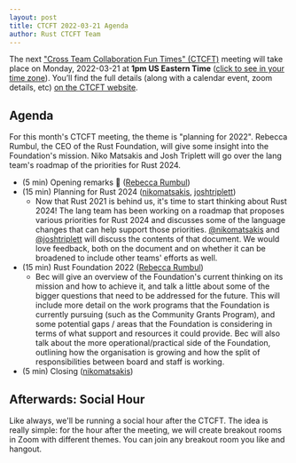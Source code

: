 ```yaml
---
layout: post
title: CTCFT 2022-03-21 Agenda
author: Rust CTCFT Team
---
```


The next ["Cross Team Collaboration Fun Times" (CTCFT)][CTCFT] meeting will take
place on Monday, 2022-03-21 at **1pm US Eastern Time** ([click to see in your
time zone][timezone]). You’ll find the full details (along with a calendar
event, zoom details, etc) [on the CTCFT website][CTCFT-meeting].

[CTCFT]: https://rust-lang.github.io/ctcft/
[timezone]: https://everytimezone.com/s/d733869e
[CTCFT-meeting]: https://rust-lang.github.io/ctcft/meetings/2022-03-21.html

## Agenda

For this month's CTCFT meeting, the theme is "planning for 2022". Rebecca
Rumbul, the CEO of the Rust Foundation, will give some insight into the Foundation's
mission. Niko Matsakis and Josh Triplett will go over the lang team's roadmap
of the priorities for Rust 2024.

- (5 min) Opening remarks 👋 ([Rebecca Rumbul])
- (15 min) Planning for Rust 2024 ([nikomatsakis], [joshtriplett])
  - Now that Rust 2021 is behind us, it's time to start thinking about Rust
    2024! The lang team has been working on a roadmap that proposes various
    priorities for Rust 2024 and discusses some of the language changes that can
    help support those priorities. [@nikomatsakis][nikomatsakis] and
    [@joshtriplett][joshtriplett] will discuss the contents of that document. We
    would love feedback, both on the document and on whether it can be broadened
    to include other teams' efforts as well.
- (15 min) Rust Foundation 2022 ([Rebecca Rumbul])
  - Bec will give an overview of the Foundation's current thinking on its
    mission and how to achieve it, and talk a little about some of the bigger
    questions that need to be addressed for the future. This will include more
    detail on the work programs that the Foundation is currently pursuing (such
    as the Community Grants Program), and some potential gaps / areas that the
    Foundation is considering in terms of what support and resources it could
    provide. Bec will also talk about the more operational/practical side of the
    Foundation, outlining how the organisation is growing and how the split of
    responsibilities between board and staff is working.
- (5 min) Closing ([nikomatsakis])

[Rebecca Rumbul]: https://twitter.com/rebeccarumbul
[nikomatsakis]: https://github.com/nikomatsakis
[joshtriplett]: https://github.com/joshtriplett

## Afterwards: Social Hour

Like always, we'll be running a social hour after the CTCFT. The idea is really
simple: for the hour after the meeting, we will create breakout rooms in Zoom
with different themes. You can join any breakout room you like and hangout.
